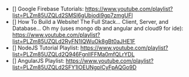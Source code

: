 * [] Google Firebase Tutorials: https://www.youtube.com/playlist?list=PLZm85UZQLd2SMSl6gUbjodi9gp7zmgUFl
* [] How To Build a Website! The Full Stack... Client, Server, and Database... Oh my (uses mongo db and angular and cloud9 for ide): https://www.youtube.com/playlist?list=PLZm85UZQLd2RyFN1IQWuOk8gBt0aJHE1F
* [] NodeJS Tutorial Playlist: https://www.youtube.com/playlist?list=PLZm85UZQLd2Q946FgnllFFMa0mfQLrYDL
* [] AngularJS Playlist: https://www.youtube.com/playlist?list=PLZm85UZQLd2SFY1lOEUNgplCyFpAQGo9D
